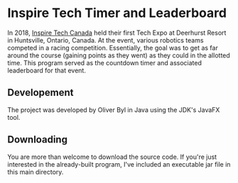 # Inspire Tech Timer and Leaderboard
In 2018, [Inspire Tech Canada](http://inspiretechcanada.ca/) held their first Tech Expo at Deerhurst Resort in Huntsville, Ontario, Canada.
At the event, various robotics teams competed in a racing competition.
Essentially, the goal was to get as far around the course (gaining points as they went) as they could in the allotted time.
This program served as the countdown timer and associated leaderboard for that event.

## Developement
The project was developed by Oliver Byl in Java using the JDK's JavaFX tool.

## Downloading
You are more than welcome to download the source code.
If you're just interested in the already-built program, I've included an executable jar file in this main directory.